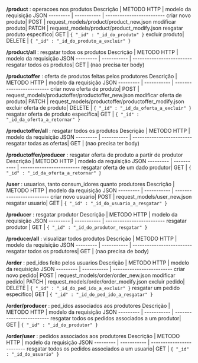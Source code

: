 **/product** : operacoes nos produtos
Descrição | METODO HTTP | modelo da requisição JSON
--------- | ----------- | -------------------------
criar novo produto| POST | request_models/product/product_new.json
modificar produto| PATCH | request_models/product/product_modify.json
resgatar produto especifico| GET | `{ "_id" : "_id_do_produto" }`
excluir produto| DELETE | `{ "_id" : "_id_do_produto_a_excluir" }`

**/product/all** : resgatar todos os produtos
Descrição | METODO HTTP | modelo da requisição JSON
--------- | ----------- | -------------------------
resgatar todos os produtos| GET | (nao precisa ter body)

**/productoffer** : oferta de produtos feitas pelos produtores
Descrição | METODO HTTP | modelo da requisição JSON
--------- | ----------- | -------------------------
criar nova oferta de produto| POST | request_models/productoffer/productoffer_new.json
modificar oferta de produto| PATCH | request_models/productoffer/productoffer_modify.json
excluir oferta de produto| DELETE | `{ "_id" : "_id_da_oferta_a_excluir" }`
resgatar oferta de produto especifica| GET | `{ "_id" : "_id_da_oferta_a_retornar" }`

**/productoffer/all** : resgatar todos os produtos
Descrição | METODO HTTP | modelo da requisição JSON
--------- | ----------- | -------------------------
resgatar todas as ofertas| GET | (nao precisa ter body)

**/productoffer/producer** : resgatar oferta de produto a partir de produtor
Descrição | METODO HTTP | modelo da requisição JSON
--------- | ----------- | -------------------------
resgatar oferta de um dado produtor| GET | `{ "_id" : "_id_da_oferta_a_retornar" }`


**/user** : usuarios, tanto consum_idores quanto produtores
Descrição | METODO HTTP | modelo da requisição JSON
--------- | ----------- | -------------------------
criar novo usuario| POST | request_models/user_new.json
resgatar usuario| GET | `{ "_id" : "_id_do_usuario_a_resgatar" }`

**/producer** : resgatar produtor
Descrição | METODO HTTP | modelo da requisição JSON
--------- | ----------- | -------------------------
resgatar produtor | GET | `{ "_id" : "_id_do_produtor_resgatar" }`

**/producer/all** : visualizar todos produtos
Descrição | METODO HTTP | modelo da requisição JSON
--------- | ----------- | -------------------------
resgatar todos os produtores| GET | (nao precisa de body)

**/order** : ped_idos feito pelos usuarios
Descrição | METODO HTTP | modelo da requisição JSON
--------- | ----------- | -------------------------
criar novo pedido| POST | request_models/order/order_new.json
modificar pedido| PATCH | request_models/order/order_modify.json
excluir pedido| DELETE | `{ "_id" : "_id_do_ped_ido_a_excluir" }`
resgatar um pedido especifico| GET | `{ "_id" : "_id_do_ped_ido_a_resgatar" }`

**/order/producer** : ped_idos associados aos produtores 
Descrição | METODO HTTP | modelo da requisição JSON
--------- | ----------- | -------------------------
resgatar todos os pedidos associados a um produtor| GET | `{ "_id" : "_id_do_produtor" }`

**/order/user** : pedidos associados aos produtores 
Descrição | METODO HTTP | modelo da requisição JSON
--------- | ----------- | -------------------------
resgatar todos os pedidos associados a um usuario| GET | `{ "_id" : "_id_do_usuario" }`
